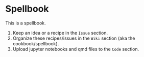 # Spellbook
This is a spellbook.


1. Keep an idea or a recipe in the `Issue` section.
2. Organize these recipes/issues in the `Wiki` section (aka the cookbook/spellbook).
3. Upload jupyter notebooks and qmd files to the `Code` section.
